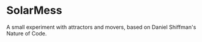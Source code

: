 # SolarMess
A small experiment with attractors and movers, based on Daniel Shiffman's Nature of Code.
